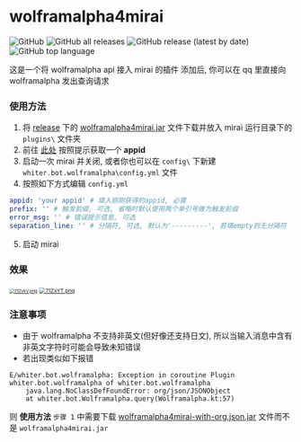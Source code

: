 # wolframalpha4mirai

![GitHub](https://img.shields.io/github/license/whiterasbk/wolframalpha4mirai)
![GitHub all releases](https://img.shields.io/github/downloads/whiterasbk/wolframalpha4mirai/total)
![GitHub release (latest by date)](https://img.shields.io/github/v/release/whiterasbk/wolframalpha4mirai)
![GitHub top language](https://img.shields.io/github/languages/top/whiterasbk/wolframalpha4mirai)

这是一个将 wolframalpha api 接入 mirai 的插件
添加后, 你可以在 qq 里直接向 wolframalpha 发出查询请求

### 使用方法
1. 将 [release](https://github.com/whiterasbk/wolframalpha4mirai/releases/tag/1.3) 下的 [wolframalpha4mirai.jar](https://github.com/whiterasbk/wolframalpha4mirai/releases/download/1.3/wolframalpha-1.3.jar) 文件下载并放入 mirai 运行目录下的 `plugins\` 文件夹
2. 前往 [此处](https://developer.wolframalpha.com/portal/myapps/index.html) 按照提示获取一个 **appid**
3. 启动一次 mirai 并关闭, 或者你也可以在 `config\` 下新建 `whiter.bot.wolframalpha\config.yml` 文件
4. 按照如下方式编辑 `config.yml`
```yaml
appid: 'your appid' # 填入刚刚获得的appid, 必需
prefix: '' # 触发前缀, 可选, 省略时默认使用两个单引号做为触发前缀
error_msg: '' # 错误提示信息, 可选
separation_line: '' # 分隔符, 可选, 默认为'---------', 若填empty则无分隔符
```
5. 启动 mirai

### 效果

 [<img src="https://s4.ax1x.com/2022/01/14/71ZvkV.png" alt="71ZvkV.png" style="zoom: 54%;" />](https://imgtu.com/i/71ZvkV) [<img src="https://s4.ax1x.com/2022/01/14/71ZxYT.png" alt="71ZxYT.png" style="zoom: 67%;" />](https://imgtu.com/i/71ZxYT)

### 注意事项
 * 由于 wolframalpha 不支持非英文(但好像还支持日文), 所以当输入消息中含有非英文字符时可能会导致未知错误
 * 若出现类似如下报错
```text
E/whiter.bot.wolframalpha: Exception in coroutine Plugin whiter.bot.wolframalpha of whiter.bot.wolframalpha
    java.lang.NoClassDefFoundError: org/json/JSONObject
    at whiter.bot.Wolframalpha.query(Wolframalpha.kt:57)
```
 则 **使用方法** `步骤 1` 中需要下载 [wolframalpha4mirai-with-org.json.jar](https://github.com/whiterasbk/wolframalpha4mirai/releases/download/1.3/wolframalpha-1.3-with-org-json.jar) 文件而不是 `wolframalpha4mirai.jar`
